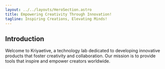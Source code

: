 ```yaml
---
layout: ../../layouts/HeroSection.astro
title: Empowering Creativity Through Innovation!
tagline: Inspiring Creations, Elevating Minds!
---
```

## Introduction
Welcome to Kriyaetive, a technology lab dedicated to developing innovative products that foster creativity and collaboration. Our mission is to provide tools that inspire and empower creators worldwide.
